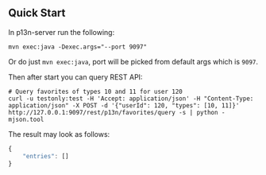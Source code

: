 ## Quick Start

In p13n-server run the following:

```
mvn exec:java -Dexec.args="--port 9097"
```

Or do just ``mvn exec:java``, port will be picked from default args which is ``9097``.

Then after start you can query REST API:

```
# Query favorites of types 10 and 11 for user 120
curl -u testonly:test -H 'Accept: application/json' -H "Content-Type: application/json" -X POST -d '{"userId": 120, "types": [10, 11]}' http://127.0.0.1:9097/rest/p13n/favorites/query -s | python -mjson.tool
```

The result may look as follows:

```js
{
    "entries": []
}
```
